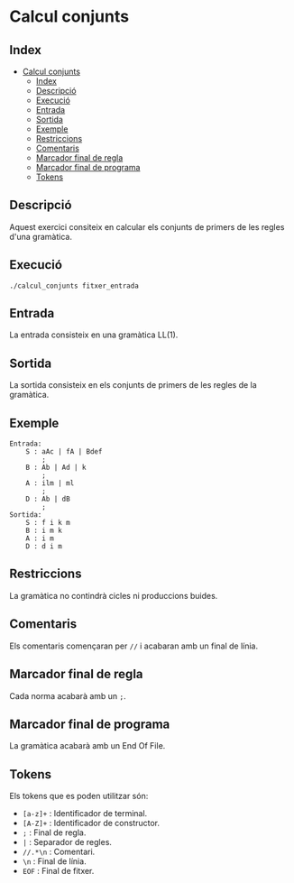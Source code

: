 # Calcul conjunts


## Index
- [Calcul conjunts](#calcul-conjunts)
  - [Index](#index)
  - [Descripció](#descripció)
  - [Execució](#execució)
  - [Entrada](#entrada)
  - [Sortida](#sortida)
  - [Exemple](#exemple)
  - [Restriccions](#restriccions)
  - [Comentaris](#comentaris)
  - [Marcador final de regla](#marcador-final-de-regla)
  - [Marcador final de programa](#marcador-final-de-programa)
  - [Tokens](#tokens)


## Descripció
Aquest exercici consiteix en calcular els conjunts de primers de les regles d'una gramàtica.

## Execució
```./calcul_conjunts fitxer_entrada```

## Entrada
La entrada consisteix en una gramàtica LL(1).

## Sortida
La sortida consisteix en els conjunts de primers de les regles de la gramàtica.

## Exemple
```
Entrada:
    S : aAc | fA | Bdef
        ;
    B : Ab | Ad | k
        ;
    A : ilm | ml
        ;
    D : Ab | dB
        ;
Sortida:
    S : f i k m
    B : i m k
    A : i m
    D : d i m

```


## Restriccions
La gramàtica no contindrà cicles ni produccions buides.

## Comentaris
Els comentaris començaran per ```//``` i acabaran amb un final de línia.

## Marcador final de regla
Cada norma acabarà amb un ```;```.

## Marcador final de programa
La gramàtica acabarà amb un End Of File.

## Tokens
Els tokens que es poden utilitzar són:
- ```[a-z]+``` : Identificador de terminal.
- ```[A-Z]+``` : Identificador de constructor.
- ```;``` : Final de regla.
- ```|``` : Separador de regles.
- ```//.*\n``` : Comentari.
- ```\n``` : Final de línia.
- ```EOF``` : Final de fitxer.
